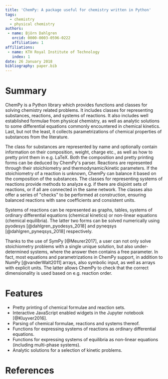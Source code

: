 ```yaml
---
title: 'ChemPy: A package useful for chemistry written in Python'
tags:
  - chemistry
  - physical chemistry
authors:
 - name: Björn Dahlgren
   orcid: 0000-0003-0596-0222
   affiliation: 1
affiliations:
 - name: KTH Royal Institute of Technology
   index: 1
date: 26 January 2018
bibliography: paper.bib
---
```


# Summary
ChemPy is a Python library which provides functions and classes for
solving chemistry related problems. It includes classes for
representing substances, reactions, and systems of reactions. It also
includes well established formulae from physical chemistry, as well as
analytic solutions to some differential equations commonly encountered
in chemical kinetics. Last, but not the least, it collects
parametrizations of chemical properties of substances from the
literature.

The class for substances are represented by name and optionally
contain information on their composition, weight, charge etc., as
well as how to pretty print them in e.g. LaTeX. Both the composition
and pretty printing forms can be deduced by ChemPy's
parser. Reactions are represented through their stoichiometry and
thermodynamic/kinetic parameters. If the stoichiometry of a reaction
is unknown, ChemPy can balance it based on the composition of the
substances. The classes for representing systems of reactions provide
methods to analyze e.g. if there are disjoint sets of reactions, or if all
are connected in the same network. The classes also offer
a series of "checks" to be performed at construction, ensuring balanced
reactions with sane coefficients and consistent units.

Systems of reactions can be represented as graphs, tables, systems of
ordinary differential equations (chemical kinetics) or non-linear
equations (chemical equilibria). The latter two forms can be solved
numerically using pyodesys [@dahlgren_pyodesys_2018] and pyneqsys
[@dahlgren_pyneqsys_2018] respectively.

Thanks to the use of SymPy [@Meurer2017], a user can not only solve
stoichiometry problems with a single unique solution, but also
under-determined systems, where the answer then contains a free parameter.
In fact, most equations and parametrizations in ChemPy support, in addition to
NumPy [@vanderWalt2011] arrays, also symbolic input, as well as arrays
with explicit units. The latter allows ChemPy to check that the correct
dimensionality is used based on e.g. reaction order.

# Features
- Pretty printing of chemical formulae and reaction sets.
- Interactive JavaScript enabled widgets in the Jupyter notebook
  [@Kluyver2016].
- Parsing of chemical formulae, reactions and systems
  thereof.
- Functions for expressing systems of reactions as ordinary
  differential equations.
- Functions for expressing systems of equilibria as non-linear
  equations (including multi-phase systems).
- Analytic solutions for a selection of kinetic problems.


# References
